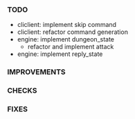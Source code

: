 ### TODO
- cliclient: implement skip command
- cliclient: refactor command generation
- engine: implement dungeon_state
    - refactor and implement attack
- engine: implement reply_state

### IMPROVEMENTS

### CHECKS

### FIXES
